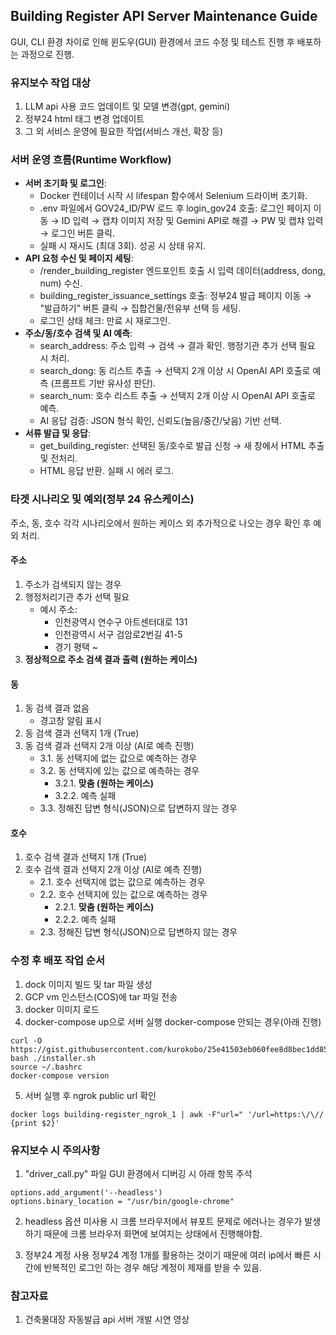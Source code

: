 ## Building Register API Server Maintenance Guide
GUI, CLI 환경 차이로 인해 윈도우(GUI) 환경에서 코드 수정 및 테스트 진행 후 배포하는 과정으로 진행.

### 유지보수 작업 대상
1. LLM api 사용 코드 업데이트 및 모델 변경(gpt, gemini)
2. 정부24 html 태그 변경 업데이트
3. 그 외 서비스 운영에 필요한 작업(서비스 개선, 확장 등)

### 서버 운영 흐름(Runtime Workflow)

- **서버 초기화 및 로그인**:
    - Docker 컨테이너 시작 시 lifespan 함수에서 Selenium 드라이버 초기화.
    - .env 파일에서 GOV24_ID/PW 로드 후 login_gov24 호출: 로그인 페이지 이동 → ID 입력 → 캡챠 이미지 저장 및 Gemini API로 해결 → PW 및 캡챠 입력 → 로그인 버튼 클릭.
    - 실패 시 재시도 (최대 3회). 성공 시 상태 유지.
- **API 요청 수신 및 페이지 세팅**:
    - /render_building_register 엔드포인트 호출 시 입력 데이터(address, dong, num) 수신.
    - building_register_issuance_settings 호출: 정부24 발급 페이지 이동 → "발급하기" 버튼 클릭 → 집합건물/전유부 선택 등 세팅.
    - 로그인 상태 체크: 만료 시 재로그인.
- **주소/동/호수 검색 및 AI 예측**:
    - search_address: 주소 입력 → 검색 → 결과 확인. 행정기관 추가 선택 필요 시 처리.
    - search_dong: 동 리스트 추출 → 선택지 2개 이상 시 OpenAI API 호출로 예측 (프롬프트 기반 유사성 판단).
    - search_num: 호수 리스트 추출 → 선택지 2개 이상 시 OpenAI API 호출로 예측.
    - AI 응답 검증: JSON 형식 확인, 신뢰도(높음/중간/낮음) 기반 선택.
- **서류 발급 및 응답**:
    - get_building_register: 선택된 동/호수로 발급 신청 → 새 창에서 HTML 추출 및 전처리.
    - HTML 응답 반환. 실패 시 에러 로그.

### 타겟 시나리오 및 예외(정부 24 유스케이스)
주소, 동, 호수 각각 시나리오에서 원하는 케이스 외 추가적으로 나오는 경우 확인 후 예외 처리.

#### 주소
1. 주소가 검색되지 않는 경우
2. 행정처리기관 추가 선택 필요
   - 예시 주소:
     - 인천광역시 연수구 아트센터대로 131
     - 인천광역시 서구 검암로2번길 41-5
     - 경기 평택 ~
3. **정상적으로 주소 검색 결과 출력 (원하는 케이스)**

#### 동
1. 동 검색 결과 없음
   - 경고창 알림 표시
2. 동 검색 결과 선택지 1개 (True)
3. 동 검색 결과 선택지 2개 이상 (AI로 예측 진행)
   - 3.1. 동 선택지에 없는 값으로 예측하는 경우
   - 3.2. 동 선택지에 있는 값으로 예측하는 경우
     - 3.2.1. **맞춤 (원하는 케이스)**
     - 3.2.2. 예측 실패
   - 3.3. 정해진 답변 형식(JSON)으로 답변하지 않는 경우

#### 호수
1. 호수 검색 결과 선택지 1개 (True)
2. 호수 검색 결과 선택지 2개 이상 (AI로 예측 진행)
   - 2.1. 호수 선택지에 없는 값으로 예측하는 경우
   - 2.2. 호수 선택지에 있는 값으로 예측하는 경우
     - 2.2.1. **맞춤 (원하는 케이스)**
     - 2.2.2. 예측 실패
   - 2.3. 정해진 답변 형식(JSON)으로 답변하지 않는 경우


### 수정 후 배포 작업 순서
1. dock 이미지 빌드 및 tar 파일 생성
2. GCP vm 인스턴스(COS)에 tar 파일 전송
3. docker 이미지 로드
4. docker-compose up으로 서버 실행
	docker-compose 안되는 경우(아래 진행)
```
curl -O https://gist.githubusercontent.com/kurokobo/25e41503eb060fee8d8bec1dd859eff3/raw/0d7cd29472f0eaa26ce424071456ad84b24fb318/installer.sh
bash ./installer.sh
source ~/.bashrc
docker-compose version
```
5. 서버 실행 후 ngrok public url 확인
```
docker logs building-register_ngrok_1 | awk -F"url=" '/url=https:\/\// {print $2}'
```

### 유지보수 시 주의사항
1. "driver_call.py" 파일 GUI 환경에서 디버깅 시 아래 항목 주석
```
options.add_argument('--headless')
options.binary_location = "/usr/bin/google-chrome" 
```

2. headless 옵션 미사용 시
	크롬 브라우저에서 뷰포트 문제로 에러나는 경우가 발생하기 때문에 크롬 브라우저 화면에 보여지는 상태에서 진행해야함.

3. 정부24 계정 사용
	정부24 계정 1개를 활용하는 것이기 때문에 여러 ip에서 빠른 시간에 반복적인 로그인 하는 경우 해당 계정이 제재를 받을 수 있음. 

### 참고자료
1. 건축물대장 자동발급 api 서버 개발 시연 영상
